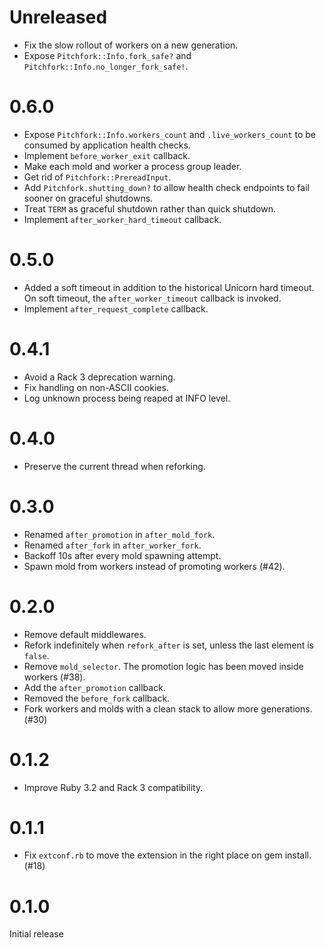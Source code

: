 # Unreleased

- Fix the slow rollout of workers on a new generation.
- Expose `Pitchfork::Info.fork_safe?` and `Pitchfork::Info.no_longer_fork_safe!`.

# 0.6.0

- Expose `Pitchfork::Info.workers_count` and `.live_workers_count` to be consumed by application health checks.
- Implement `before_worker_exit` callback.
- Make each mold and worker a process group leader.
- Get rid of `Pitchfork::PrereadInput`.
- Add `Pitchfork.shutting_down?` to allow health check endpoints to fail sooner on graceful shutdowns.
- Treat `TERM` as graceful shutdown rather than quick shutdown.
- Implement `after_worker_hard_timeout` callback.

# 0.5.0

- Added a soft timeout in addition to the historical Unicorn hard timeout.
  On soft timeout, the `after_worker_timeout` callback is invoked.
- Implement `after_request_complete` callback.

# 0.4.1

- Avoid a Rack 3 deprecation warning.
- Fix handling on non-ASCII cookies.
- Log unknown process being reaped at INFO level.

# 0.4.0

- Preserve the current thread when reforking.

# 0.3.0

- Renamed `after_promotion` in `after_mold_fork`.
- Renamed `after_fork` in `after_worker_fork`.
- Backoff 10s after every mold spawning attempt.
- Spawn mold from workers instead of promoting workers (#42).

# 0.2.0

- Remove default middlewares.
- Refork indefinitely when `refork_after` is set, unless the last element is `false`.
- Remove `mold_selector`. The promotion logic has been moved inside workers (#38).
- Add the `after_promotion` callback.
- Removed the `before_fork` callback.
- Fork workers and molds with a clean stack to allow more generations. (#30)

# 0.1.2

- Improve Ruby 3.2 and Rack 3 compatibility.

# 0.1.1

- Fix `extconf.rb` to move the extension in the right place on gem install. (#18)

# 0.1.0

Initial release